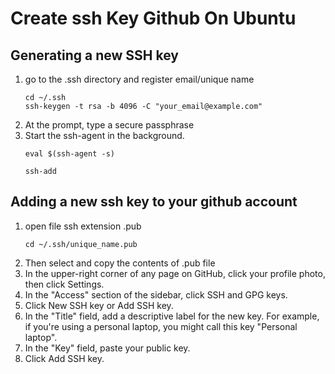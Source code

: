 # Create ssh Key Github On Ubuntu

## Generating a new SSH key
1. go to the .ssh directory and register email/unique name
   ```
   cd ~/.ssh
   ssh-keygen -t rsa -b 4096 -C "your_email@example.com"
   ```
2. At the prompt, type a secure passphrase
3. Start the ssh-agent in the background.
   ```
   eval $(ssh-agent -s)
   ```
   ```
   ssh-add
   ```

## Adding a new ssh key to your github account
1. open file ssh extension .pub
   ```
   cd ~/.ssh/unique_name.pub
   ```
2. Then select and copy the contents of .pub file
3. In the upper-right corner of any page on GitHub, click your profile photo, then click Settings.
4. In the "Access" section of the sidebar, click  SSH and GPG keys.
5. Click New SSH key or Add SSH key.
6. In the "Title" field, add a descriptive label for the new key. For example, if you're using a personal laptop, you might call this key "Personal laptop".
7. In the "Key" field, paste your public key.
8. Click Add SSH key.
